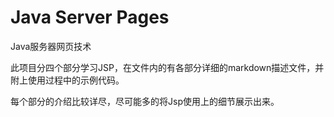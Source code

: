 # Java Server Pages
Java服务器网页技术

此项目分四个部分学习JSP，在文件内的有各部分详细的markdown描述文件，并附上使用过程中的示例代码。

每个部分的介绍比较详尽，尽可能多的将Jsp使用上的细节展示出来。


